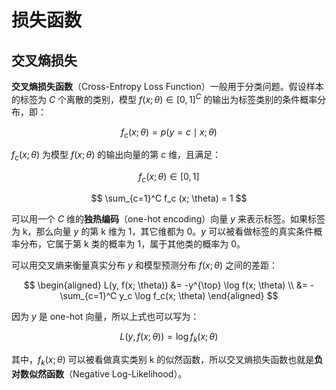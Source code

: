 # 损失函数

## 交叉熵损失

**交叉熵损失函数**（Cross-Entropy Loss Function）一般用于分类问题。假设样本的标签为 $C$ 个离散的类别，模型 $f(x; \theta) \in [0, 1]^C$ 的输出为标签类别的条件概率分布，即：

$$
f_c (x; \theta) = p(y=c \mid x; \theta)
$$

$f_c (x; \theta)$ 为模型 $f(x; \theta)$ 的输出向量的第 $c$ 维，且满足：

$$
f_c (x; \theta) \in [0,1]
$$

$$
\sum_{c=1}^C f_c (x; \theta) = 1
$$

可以用一个 $C$ 维的**独热编码**（one-hot encoding）向量 $y$ 来表示标签。如果标签为 k，那么向量 $y$ 的第 k 维为 1，其它维都为 0。$y$ 可以被看做标签的真实条件概率分布，它属于第 k 类的概率为 1，属于其他类的概率为 0。

可以用交叉熵来衡量真实分布 $y$ 和模型预测分布 $f(x; \theta)$ 之间的差距：

$$
\begin{aligned}
   L(y, f(x; \theta)) &= -y^{\top} \log f(x; \theta) \\
                      &= - \sum_{c=1}^C y_c \log f_c(x; \theta)
\end{aligned}
$$

因为 $y$ 是 one-hot 向量，所以上式也可以写为：

$$
L(y, f(x; \theta)) = \log f_k(x; \theta)
$$

其中，$f_k(x; \theta)$ 可以被看做真实类别 k 的似然函数，所以交叉熵损失函数也就是**负对数似然函数**（Negative Log-Likelihood）。